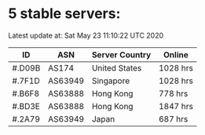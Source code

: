 # 5 stable servers:

Latest update at: Sat May 23 11:10:22 UTC 2020

| ID | ASN | Server Country | Online |
| -- | --- | -------------- | ------ |
| #.D09B | AS174 | United States | 1028 hrs |
| #.7F1D | AS63949 | Singapore | 1028 hrs |
| #.B6F8 | AS63888 | Hong Kong | 778 hrs |
| #.BD3E | AS63888 | Hong Kong | 1847 hrs |
| #.2A79 | AS63949 | Japan | 687 hrs |

